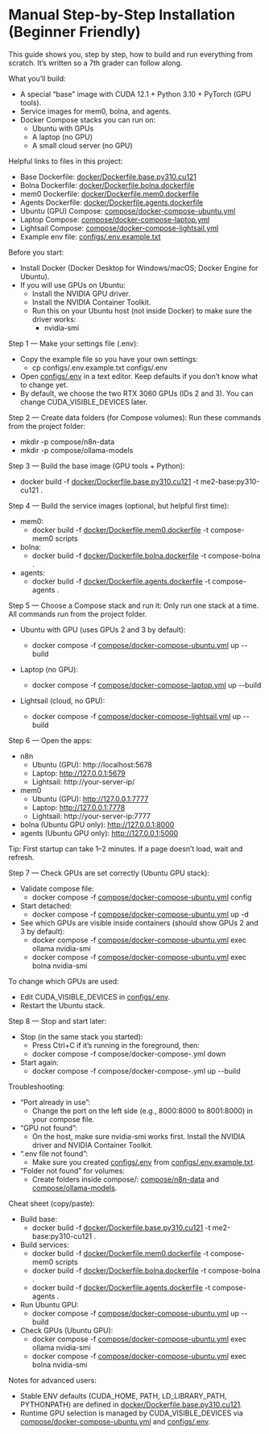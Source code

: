 # Manual Step-by-Step Installation (Beginner Friendly)

This guide shows you, step by step, how to build and run everything from scratch. It’s written so a 7th grader can follow along.

What you’ll build:
- A special “base” image with CUDA 12.1 + Python 3.10 + PyTorch (GPU tools).
- Service images for mem0, bolna, and agents.
- Docker Compose stacks you can run on:
  - Ubuntu with GPUs
  - A laptop (no GPU)
  - A small cloud server (no GPU)

Helpful links to files in this project:
- Base Dockerfile: [docker/Dockerfile.base.py310.cu121](docker/Dockerfile.base.py310.cu121)
- Bolna Dockerfile: [docker/Dockerfile.bolna.dockerfile](docker/Dockerfile.bolna.dockerfile)
- mem0 Dockerfile: [docker/Dockerfile.mem0.dockerfile](docker/Dockerfile.mem0.dockerfile)
- Agents Dockerfile: [docker/Dockerfile.agents.dockerfile](docker/Dockerfile.agents.dockerfile)
- Ubuntu (GPU) Compose: [compose/docker-compose-ubuntu.yml](compose/docker-compose-ubuntu.yml)
- Laptop Compose: [compose/docker-compose-laptop.yml](compose/docker-compose-laptop.yml)
- Lightsail Compose: [compose/docker-compose-lightsail.yml](compose/docker-compose-lightsail.yml)
- Example env file: [configs/.env.example.txt](configs/.env.example.txt)

Before you start:
- Install Docker (Docker Desktop for Windows/macOS; Docker Engine for Ubuntu).
- If you will use GPUs on Ubuntu:
  - Install the NVIDIA GPU driver.
  - Install the NVIDIA Container Toolkit.
  - Run this on your Ubuntu host (not inside Docker) to make sure the driver works:
    - nvidia-smi

Step 1 — Make your settings file (.env):
- Copy the example file so you have your own settings:
  - cp configs/.env.example.txt configs/.env
- Open [configs/.env](configs/.env) in a text editor. Keep defaults if you don’t know what to change yet.
- By default, we choose the two RTX 3060 GPUs (IDs 2 and 3). You can change CUDA_VISIBLE_DEVICES later.

Step 2 — Create data folders (for Compose volumes):
Run these commands from the project folder:
- mkdir -p compose/n8n-data
- mkdir -p compose/ollama-models

Step 3 — Build the base image (GPU tools + Python):
- docker build -f [docker/Dockerfile.base.py310.cu121](docker/Dockerfile.base.py310.cu121) -t me2-base:py310-cu121 .

Step 4 — Build the service images (optional, but helpful first time):
- mem0:
  - docker build -f [docker/Dockerfile.mem0.dockerfile](docker/Dockerfile.mem0.dockerfile) -t compose-mem0 scripts
- bolna:
  - docker build -f [docker/Dockerfile.bolna.dockerfile](docker/Dockerfile.bolna.dockerfile) -t compose-bolna .
- agents:
  - docker build -f [docker/Dockerfile.agents.dockerfile](docker/Dockerfile.agents.dockerfile) -t compose-agents .

Step 5 — Choose a Compose stack and run it:
Only run one stack at a time. All commands run from the project folder.

- Ubuntu with GPU (uses GPUs 2 and 3 by default):
  - docker compose -f [compose/docker-compose-ubuntu.yml](compose/docker-compose-ubuntu.yml) up --build

- Laptop (no GPU):
  - docker compose -f [compose/docker-compose-laptop.yml](compose/docker-compose-laptop.yml) up --build

- Lightsail (cloud, no GPU):
  - docker compose -f [compose/docker-compose-lightsail.yml](compose/docker-compose-lightsail.yml) up --build

Step 6 — Open the apps:
- n8n
  - Ubuntu (GPU): http://localhost:5678
  - Laptop: http://127.0.0.1:5679
  - Lightsail: http://your-server-ip/
- mem0
  - Ubuntu (GPU): http://127.0.0.1:7777
  - Laptop: http://127.0.0.1:7778
  - Lightsail: http://your-server-ip:7777
- bolna (Ubuntu GPU only): http://127.0.0.1:8000
- agents (Ubuntu GPU only): http://127.0.0.1:5000

Tip: First startup can take 1–2 minutes. If a page doesn’t load, wait and refresh.

Step 7 — Check GPUs are set correctly (Ubuntu GPU stack):
- Validate compose file:
  - docker compose -f [compose/docker-compose-ubuntu.yml](compose/docker-compose-ubuntu.yml) config
- Start detached:
  - docker compose -f [compose/docker-compose-ubuntu.yml](compose/docker-compose-ubuntu.yml) up -d
- See which GPUs are visible inside containers (should show GPUs 2 and 3 by default):
  - docker compose -f [compose/docker-compose-ubuntu.yml](compose/docker-compose-ubuntu.yml) exec ollama nvidia-smi
  - docker compose -f [compose/docker-compose-ubuntu.yml](compose/docker-compose-ubuntu.yml) exec bolna nvidia-smi

To change which GPUs are used:
- Edit CUDA_VISIBLE_DEVICES in [configs/.env](configs/.env).
- Restart the Ubuntu stack.

Step 8 — Stop and start later:
- Stop (in the same stack you started):
  - Press Ctrl+C if it’s running in the foreground, then:
  - docker compose -f compose/docker-compose-<name>.yml down
- Start again:
  - docker compose -f compose/docker-compose-<name>.yml up --build

Troubleshooting:
- “Port already in use”:
  - Change the port on the left side (e.g., 8000:8000 to 8001:8000) in your compose file.
- “GPU not found”:
  - On the host, make sure nvidia-smi works first. Install the NVIDIA driver and NVIDIA Container Toolkit.
- “.env file not found”:
  - Make sure you created [configs/.env](configs/.env) from [configs/.env.example.txt](configs/.env.example.txt).
- “Folder not found” for volumes:
  - Create folders inside compose/: [compose/n8n-data](compose/n8n-data) and [compose/ollama-models](compose/ollama-models).

Cheat sheet (copy/paste):
- Build base:
  - docker build -f [docker/Dockerfile.base.py310.cu121](docker/Dockerfile.base.py310.cu121) -t me2-base:py310-cu121 .
- Build services:
  - docker build -f [docker/Dockerfile.mem0.dockerfile](docker/Dockerfile.mem0.dockerfile) -t compose-mem0 scripts
  - docker build -f [docker/Dockerfile.bolna.dockerfile](docker/Dockerfile.bolna.dockerfile) -t compose-bolna .
  - docker build -f [docker/Dockerfile.agents.dockerfile](docker/Dockerfile.agents.dockerfile) -t compose-agents .
- Run Ubuntu GPU:
  - docker compose -f [compose/docker-compose-ubuntu.yml](compose/docker-compose-ubuntu.yml) up --build
- Check GPUs (Ubuntu GPU):
  - docker compose -f [compose/docker-compose-ubuntu.yml](compose/docker-compose-ubuntu.yml) exec ollama nvidia-smi
  - docker compose -f [compose/docker-compose-ubuntu.yml](compose/docker-compose-ubuntu.yml) exec bolna nvidia-smi

Notes for advanced users:
- Stable ENV defaults (CUDA_HOME, PATH, LD_LIBRARY_PATH, PYTHONPATH) are defined in [docker/Dockerfile.base.py310.cu121](docker/Dockerfile.base.py310.cu121).
- Runtime GPU selection is managed by CUDA_VISIBLE_DEVICES via [compose/docker-compose-ubuntu.yml](compose/docker-compose-ubuntu.yml) and [configs/.env](configs/.env).